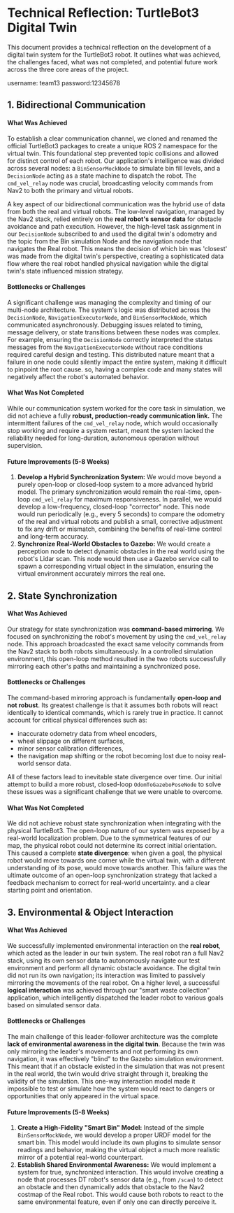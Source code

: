 # **Technical Reflection: TurtleBot3 Digital Twin**

This document provides a technical reflection on the development of a digital twin system for the TurtleBot3 robot. It outlines what was achieved, the challenges faced, what was not completed, and potential future work across the three core areas of the project.

username: team13
password:12345678

## **1. Bidirectional Communication**

#### **What Was Achieved**

To establish a clear communication channel, we cloned and renamed the official TurtleBot3 packages to create a unique ROS 2 namespace for the virtual twin. This foundational step prevented topic collisions and allowed for distinct control of each robot. Our application's intelligence was divided across several nodes: a `BinSensorMockNode` to simulate bin fill levels, and a `DecisionNode` acting as a state machine to dispatch the robot. The `cmd_vel_relay` node was crucial, broadcasting velocity commands from Nav2 to both the primary and virtual robots.

A key aspect of our bidirectional communication was the hybrid use of data from both the real and virtual robots. The low-level navigation, managed by the Nav2 stack, relied entirely on the **real robot's sensor data** for obstacle avoidance and path execution. However, the high-level task assignment in our `DecisionNode` subscribed to and used the digital twin's odometry and the topic from the Bin simulation Node and the navigation node that navigates the Real robot. This means the decision of which bin was 'closest' was made from the digital twin's perspective, creating a sophisticated data flow where the real robot handled physical navigation while the digital twin's state influenced mission strategy.

#### **Bottlenecks or Challenges**

A significant challenge was managing the complexity and timing of our multi-node architecture. The system's logic was distributed across the `DecisionNode`, `NavigationExecutorNode`, and `BinSensorMockNode`, which communicated asynchronously. Debugging issues related to timing, message delivery, or state transitions between these nodes was complex. For example, ensuring the `DecisionNode` correctly interpreted the status messages from the `NavigationExecutorNode` without race conditions required careful design and testing. This distributed nature meant that a failure in one node could silently impact the entire system, making it difficult to pinpoint the root cause. so, having a complex code and many states will negatively affect the robot's automated behavior. 

#### **What Was Not Completed**

While our communication system worked for the core task in simulation, we did not achieve a fully **robust, production-ready communication link.** The intermittent failures of the `cmd_vel_relay` node, which would occasionally stop working and require a system restart, meant the system lacked the reliability needed for long-duration, autonomous operation without supervision.

#### **Future Improvements (5-8 Weeks)**

1.  **Develop a Hybrid Synchronization System:** We would move beyond a purely open-loop or closed-loop system to a more advanced hybrid model. The primary synchronization would remain the real-time, open-loop `cmd_vel_relay` for maximum responsiveness. In parallel, we would develop a low-frequency, closed-loop "corrector" node. This node would run periodically (e.g., every 5 seconds) to compare the odometry of the real and virtual robots and publish a small, corrective adjustment to fix any drift or mismatch, combining the benefits of real-time control and long-term accuracy.
2.  **Synchronize Real-World Obstacles to Gazebo:** We would create a perception node to detect dynamic obstacles in the real world using the robot's Lidar scan. This node would then use a Gazebo service call to spawn a corresponding virtual object in the simulation, ensuring the virtual environment accurately mirrors the real one.

## **2. State Synchronization**

#### **What Was Achieved**

Our strategy for state synchronization was **command-based mirroring**. We focused on synchronizing the robot's movement by using the `cmd_vel_relay` node. This approach broadcasted the exact same velocity commands from the Nav2 stack to both robots simultaneously. In a controlled simulation environment, this open-loop method resulted in the two robots successfully mirroring each other's paths and maintaining a synchronized pose.

#### **Bottlenecks or Challenges**

The command-based mirroring approach is fundamentally **open-loop and not robust**. Its greatest challenge is that it assumes both robots will react identically to identical commands, which is rarely true in practice. It cannot account for critical physical differences such as:
* inaccurate odometry data from wheel encoders,
* wheel slippage on different surfaces,
* minor sensor calibration differences, 
* the navigation map shifting or the robot becoming lost due to noisy real-world sensor data.

All of these factors lead to inevitable state divergence over time. Our initial attempt to build a more robust, closed-loop `OdomToGazeboPoseNode` to solve these issues was a significant challenge that we were unable to overcome.

#### **What Was Not Completed**

We did not achieve robust state synchronization when integrating with the physical TurtleBot3. The open-loop nature of our system was exposed by a real-world localization problem. Due to the symmetrical features of our map, the physical robot could not determine its correct initial orientation. This caused a complete **state divergence**: when given a goal, the physical robot would move towards one corner while the virtual twin, with a different understanding of its pose, would move towards another. This failure was the ultimate outcome of an open-loop synchronization strategy that lacked a feedback mechanism to correct for real-world uncertainty. and a clear starting point and orientation.

## **3. Environmental & Object Interaction**

#### **What Was Achieved**

We successfully implemented environmental interaction on the **real robot**, which acted as the leader in our twin system. The real robot ran a full Nav2 stack, using its own sensor data to autonomously navigate our test environment and perform all dynamic obstacle avoidance. The digital twin did not run its own navigation; its interaction was limited to passively mirroring the movements of the real robot. On a higher level, a successful **logical interaction** was achieved through our "smart waste collection" application, which intelligently dispatched the leader robot to various goals based on simulated sensor data.

#### **Bottlenecks or Challenges**

The main challenge of this leader-follower architecture was the complete **lack of environmental awareness in the digital twin**. Because the twin was only mirroring the leader's movements and not performing its own navigation, it was effectively "blind" to the Gazebo simulation environment. This meant that if an obstacle existed in the simulation that was not present in the real world, the twin would drive straight through it, breaking the validity of the simulation. This one-way interaction model made it impossible to test or simulate how the system would react to dangers or opportunities that only appeared in the virtual space.


#### **Future Improvements (5-8 Weeks)**

1.  **Create a High-Fidelity "Smart Bin" Model:** Instead of the simple `BinSensorMockNode`, we would develop a proper URDF model for the smart bin. This model would include its own plugins to simulate sensor readings and behavior, making the virtual object a much more realistic mirror of a potential real-world counterpart.
2.  **Establish Shared Environmental Awareness:** We would implement a system for true, synchronized interaction. This would involve creating a node that processes DT robot's sensor data (e.g., from `/scan`) to detect an obstacle and then dynamically adds that obstacle to the Nav2 costmap of the Real robot. This would cause both robots to react to the same environmental feature, even if only one can directly perceive it.
